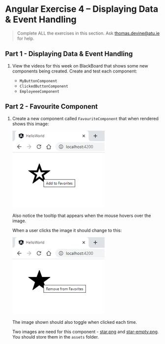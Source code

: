 # Angular Exercise 4 – Displaying Data & Event Handling

> Complete ALL the exercises in this section. Ask thomas.devine@atu.ie for help.

<!-- ## Contents -->


## Part 1 - Displaying Data & Event Handling

1.  View the videos for this week on BlackBoard that shows some new components being created.  Create and test each component:

    - `MyButtonComponent`
    - `ClickedButtonComponent`
    - `EmployeeeComponent`

## Part 2 - Favourite Component

1.  Create a new component called `FavouriteComponent` that when rendered shows this image:

    ![](images/favouriteFalse.png)

    Also notice the tooltip that appears when the mouse hovers over the image.

    When a user clicks the image it should change to this:

    ![](images/favouriteTrue.png)

    The image shown should also toggle when clicked each time.

    Two images are need for this component - [star.png](images/star.png) and [star-empty.png](images/star-empty.png).  You should store them in the `assets` folder.

    